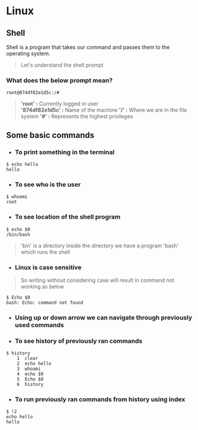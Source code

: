 ﻿# Linux

## Shell
Shell is a program that takes our command and passes them to the operating system.
> Let's understand the shell prompt
### What does the below prompt mean?
```
root@874df82e1d5c:/# 
```
>**'root' :** Currently logged in user  
**'874df82e1d5c' :** Name of the machine
**'/' :** Where we are in the file system
**'#' :** Represents the highest privileges 

## Some basic commands
- ### To print something in the terminal
```
$ echo hello
hello
```
- ### To see who is the user
```
$ whoami
root
```
- ### To see location of the shell program
```
$ echo $0
/bin/bash
```
> 'bin' is a directory inside the directory we have a program 'bash' which runs the shell
- ### Linux is case sensitive
> So writing without considering case will result in command not working as below
```
$ Echo $0
bash: Echo: command not found
```
- ### Using up or down arrow we can navigate through previously used commands
- ### To see history of previously ran commands
```
$ history
    1  clear
    2  echo hello
    3  whoami
    4  echo $0
    5  Echo $0
    6  history
```
- ### To run previously ran commands from history using index
```
$ !2
echo hello
hello
```



